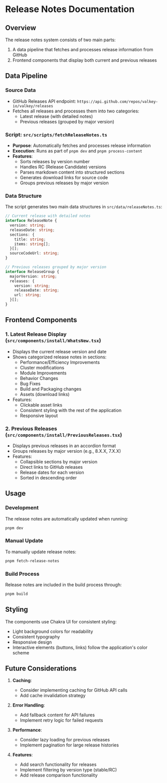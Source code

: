 # Release Notes Documentation

## Overview

The release notes system consists of two main parts:

1. A data pipeline that fetches and processes release information from GitHub
2. Frontend components that display both current and previous releases

## Data Pipeline

### Source Data

- GitHub Releases API endpoint: `https://api.github.com/repos/valkey-io/valkey/releases`
- Fetches all releases and processes them into two categories:
  - Latest release (with detailed notes)
  - Previous releases (grouped by major version)

### Script: `src/scripts/fetchReleaseNotes.ts`

- **Purpose**: Automatically fetches and processes release information
- **Execution**: Runs as part of `pnpm dev` and `pnpm process-content`
- **Features**:
  - Sorts releases by version number
  - Handles RC (Release Candidate) versions
  - Parses markdown content into structured sections
  - Generates download links for source code
  - Groups previous releases by major version

### Data Structure

The script generates two main data structures in `src/data/releaseNotes.ts`:

```typescript
// Current release with detailed notes
interface ReleaseNote {
  version: string;
  releaseDate: string;
  sections: {
    title: string;
    items: string[];
  }[];
  sourceCodeUrl: string;
}

// Previous releases grouped by major version
interface ReleaseGroup {
  majorVersion: string;
  releases: {
    version: string;
    releaseDate: string;
    url: string;
  }[];
}
```

## Frontend Components

### 1. Latest Release Display (`src/components/install/WhatsNew.tsx`)

- Displays the current release version and date
- Shows categorized release notes in sections:
  - Performance/Efficiency Improvements
  - Cluster modifications
  - Module Improvements
  - Behavior Changes
  - Bug Fixes
  - Build and Packaging changes
  - Assets (download links)
- Features:
  - Clickable asset links
  - Consistent styling with the rest of the application
  - Responsive layout

### 2. Previous Releases (`src/components/install/PreviousReleases.tsx`)

- Displays previous releases in an accordion format
- Groups releases by major version (e.g., 8.X.X, 7.X.X)
- Features:
  - Collapsible sections by major version
  - Direct links to GitHub releases
  - Release dates for each version
  - Sorted in descending order

## Usage

### Development

The release notes are automatically updated when running:

```bash
pnpm dev
```

### Manual Update

To manually update release notes:

```bash
pnpm fetch-release-notes
```

### Build Process

Release notes are included in the build process through:

```bash
pnpm build
```

## Styling

The components use Chakra UI for consistent styling:

- Light background colors for readability
- Consistent typography
- Responsive design
- Interactive elements (buttons, links) follow the application's color scheme

## Future Considerations

1. **Caching**:

   - Consider implementing caching for GitHub API calls
   - Add cache invalidation strategy

2. **Error Handling**:

   - Add fallback content for API failures
   - Implement retry logic for failed requests

3. **Performance**:

   - Consider lazy loading for previous releases
   - Implement pagination for large release histories

4. **Features**:
   - Add search functionality for releases
   - Implement filtering by version type (stable/RC)
   - Add release comparison functionality
